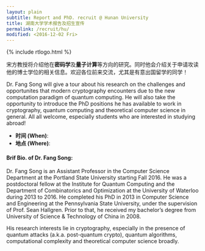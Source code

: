 ```yaml
---
layout: plain
subtitle: Report and PhD. recruit @ Hunan University
title: 湖南大学学术报告及招生宣传
permalink: /recruit/hu/
modified: <2016-12-02 Fri>
---
```


{% include rtlogo.html %}

宋方教授将介绍他在**密码学**及**量子计算**等方向的研究。同时他会介绍关于申请攻读他的博士学位的相关信息。欢迎各位前来交流，尤其是有意出国留学的同学！

Dr. Fang Song will give a tour about his research on the challenges
and opportunites that modern cryptography encounters due to the new
computation paradigm of quantum computing. He will also take the
opportunity to introduce the PhD positions he has available to work in
cryptography, quantum computing and theoretical computer science in
general. All all welcome, especially students who are interested in studying abroad!

*  **时间 (When)**: 
*  **地点 (Where)**: 

#### **Brif Bio.** of Dr. Fang Song: 

Dr. Fang Song is an Assistant Professor in the Computer Science
Department at the Portland State University starting Fall 2016. He was
a postdoctoral fellow at the Institute for Quantum Computing and the
Department of Combinatorics and Optimization at the University of
Waterloo during 2013 to 2016. He completed his PhD in 2013 in Computer
Science and Engineering at the Pennsylvania State University, under
the supervision of Prof. Sean Hallgren. Prior to that, he received my
bachelor’s degree from University of Science & Technology of China in
2008.

His research interests lie in cryptography, especially in the presence
of quantum attacks (a.k.a. post-quantum crypto), quantum algorithms,
computational complexity and theoretical computer science broadly.
